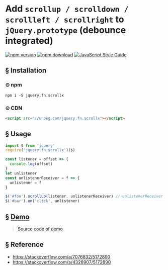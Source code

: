 # Add `scrollup / scrolldown / scrollleft / scrollright` to `jQuery.prototype` (debounce integrated)

[![npm version][npm-v-img]][npm-url]
[![npm download][npm-dl-img]][npm-url]
[![JavaScript Style Guide](https://img.shields.io/badge/code_style-standard-brightgreen.svg)](https://standardjs.com)

## § Installation

### ⊙ npm
`npm i -S jquery.fn.scrollx`

### ⊙ CDN
```html
<script src="//unpkg.com/jquery.fn.scrollx"></script>
```

## § Usage
```js
import $ from 'jquery'
require('jquery.fn.scrollx')($)

const listener = offset => {
  console.log(offset)
}
let unlistener
const unlistenerReceiver = f => {
  unlistener = f
}

$('#foo').scrollup(listener, unlistenerReceiver) // unlistenerReceiver is optional
$('#bar').on('click', unlistener)
```

## § [Demo](https://onewaytech.github.io/jquery.fn.scrollx/test.html)
> [Source code of demo](https://github.com/onewaytech/jquery.fn.scrollx/blob/master/test.html)

## § Reference
* https://stackoverflow.com/a/7076832/5172890
* https://stackoverflow.com/a/4326907/5172890

[npm-url]: https://www.npmjs.com/package/jquery.fn.scrollx
[npm-v-img]: http://img.shields.io/npm/v/jquery.fn.scrollx.svg
[npm-dl-img]: http://img.shields.io/npm/dm/jquery.fn.scrollx.svg
